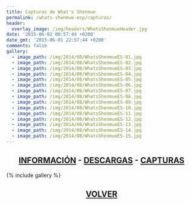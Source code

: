 ```yaml
---
title: Capturas de What's Shenmue
permalink: /whats-shenmue-esp/capturas/
header:
  overlay_image: /img/headers/WhatsShenmueHeader.jpg
date: '2015-06-02 00:57:44 +0200'
date_gmt: '2015-06-01 22:57:44 +0200'
comments: false
gallery:
  - image_path: /img/2014/08/WhatsShenmueES-01.jpg
  - image_path: /img/2014/08/WhatsShenmueES-02.jpg
  - image_path: /img/2014/08/WhatsShenmueES-03.jpg
  - image_path: /img/2014/08/WhatsShenmueES-04.jpg
  - image_path: /img/2014/08/WhatsShenmueES-05.jpg
  - image_path: /img/2014/08/WhatsShenmueES-06.jpg
  - image_path: /img/2014/08/WhatsShenmueES-07.jpg
  - image_path: /img/2014/08/WhatsShenmueES-08.jpg
  - image_path: /img/2014/08/WhatsShenmueES-09.jpg
  - image_path: /img/2014/08/WhatsShenmueES-10.jpg
  - image_path: /img/2014/08/WhatsShenmueES-11.jpg
  - image_path: /img/2014/08/WhatsShenmueES-12.jpg
  - image_path: /img/2014/08/WhatsShenmueES-13.jpg
  - image_path: /img/2014/08/WhatsShenmueES-14.jpg
  - image_path: /img/2014/08/WhatsShenmueES-15.jpg
---
```

<h2 style="text-align: center;"><strong><a href="/whats-shenmue-esp/informacion/">INFORMACIÓN</a> - <a href="/whats-shenmue-esp/descargar/">DESCARGAS</a> - <a href="/whats-shenmue-esp/capturas/">CAPTURAS</a></strong></h2>

{% include gallery %}

<h2 style="text-align: center;"><strong><a href="/whats-shenmue-esp/">VOLVER</a></strong></h2>
<br>
<br>
<br>

